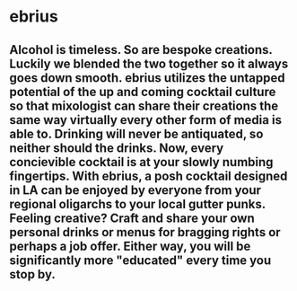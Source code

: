 # ebrius

## Alcohol is timeless. So are bespoke creations. Luckily we blended the two together so it always goes down smooth. ebrius utilizes the untapped potential of the up and coming cocktail culture so that mixologist can share their creations the same way virtually every other form of media is able to. Drinking will never be antiquated, so neither should the drinks. Now, every concievible cocktail is at your slowly numbing fingertips. With ebrius, a posh cocktail designed in LA can be enjoyed by everyone from your regional oligarchs to your local gutter punks. Feeling creative? Craft and share your own personal drinks or menus for bragging rights or perhaps a job offer. Either way, you will be significantly more "educated" every time you stop by.
